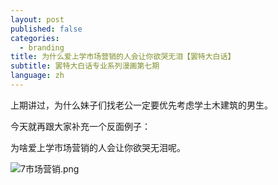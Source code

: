 ```yaml
---
layout: post
published: false
categories:
  - branding
title: 为什么爱上学市场营销的人会让你欲哭无泪【罢特大白话】
subtitle: 罢特大白话专业系列漫画第七期
language: zh
---
```

上期讲过，为什么妹子们找老公一定要优先考虑学土木建筑的男生。

今天就再跟大家补充一个反面例子：

为啥爱上学市场营销的人会让你欲哭无泪呢。

![7市场营销.png]({{site.baseurl}}/image/7市场营销.png)

